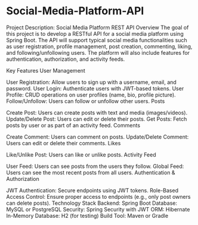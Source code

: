 # Social-Media-Platform-API
Project Description: Social Media Platform REST API
Overview
The goal of this project is to develop a RESTful API for a social media platform using Spring Boot. The API will support typical social media functionalities such as user registration, profile management, post creation, commenting, liking, and following/unfollowing users. The platform will also include features for authentication, authorization, and activity feeds.

Key Features
User Management

User Registration: Allow users to sign up with a username, email, and password.
User Login: Authenticate users with JWT-based tokens.
User Profile: CRUD operations on user profiles (name, bio, profile picture).
Follow/Unfollow: Users can follow or unfollow other users.
Posts

Create Post: Users can create posts with text and media (images/videos).
Update/Delete Post: Users can edit or delete their posts.
Get Posts: Fetch posts by user or as part of an activity feed.
Comments

Create Comment: Users can comment on posts.
Update/Delete Comment: Users can edit or delete their comments.
Likes

Like/Unlike Post: Users can like or unlike posts.
Activity Feed

User Feed: Users can see posts from the users they follow.
Global Feed: Users can see the most recent posts from all users.
Authentication & Authorization

JWT Authentication: Secure endpoints using JWT tokens.
Role-Based Access Control: Ensure proper access to endpoints (e.g., only post owners can delete posts).
Technology Stack
Backend: Spring Boot
Database: MySQL or PostgreSQL
Security: Spring Security with JWT
ORM: Hibernate
In-Memory Database: H2 (for testing)
Build Tool: Maven or Gradle
